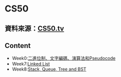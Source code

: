 # CS50
## 資料來源：[CS50.tv](http://cs50.tv/2013/fall/)
## Content
* Week0:[二進位制、文字編碼、演算法和Pseudocode](https://github.com/HTY62006/MyLearningNote/blob/master/CS50/week0.md)
* Week7:[Linked List](https://github.com/HTY62006/MyLearningNote/blob/master/CS50/week7.md)
* Week8:[Stack, Queue, Tree and BST](https://github.com/HTY62006/MyLearningNote/blob/master/CS50/week8.md)
